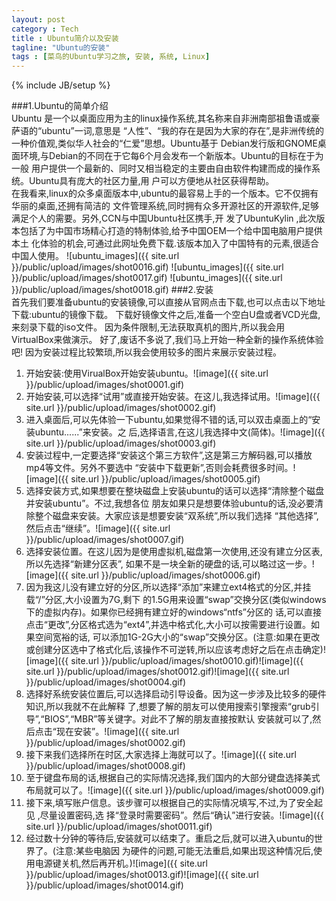```yaml
---
layout: post
category : Tech
title : Ubuntu简介以及安装
tagline: "Ubuntu的安装"
tags : [菜鸟的Ubuntu学习之旅, 安装, 系统, Linux]
---
```

{% include JB/setup %}



###1.Ubuntu的简单介绍   
Ubuntu 是一个以桌面应用为主的linux操作系统,其名称来自非洲南部祖鲁语或豪萨语的“ubuntu”一词,意思是 “人性”、“我的存在是因为大家的存在”,是非洲传统的一种价值观,类似华人社会的“仁爱”思想。Ubuntu基于 Debian发行版和GNOME桌面环境,与Debian的不同在于它每6个月会发布一个新版本。Ubuntu的目标在于为一般 用户提供一个最新的、同时又相当稳定的主要由自由软件构建而成的操作系统。Ubuntu具有庞大的社区力量,用 户可以方便地从社区获得帮助。  
在我看来,linux的众多桌面版本中,ubuntu的最容易上手的一个版本。它不仅拥有华丽的桌面,还拥有简洁的 文件管理系统,同时拥有众多开源社区的开源软件,足够满足个人的需要。另外,CCN与中国Ubuntu社区携手,开 发了UbuntuKylin ,此次版本包括了为中国市场精心打造的特制体验,给予中国OEM一个给中国电脑用户提供本土 化体验的机会,可通过此网址免费下载.该版本加入了中国特有的元素,很适合中国人使用。
![ubuntu_images]({{ site.url }}/public/upload/images/shot0016.gif)
![ubuntu_images]({{ site.url }}/public/upload/images/shot0017.gif)
![ubuntu_images]({{ site.url }}/public/upload/images/shot0018.gif)
###2.安装   
首先我们要准备ubuntu的安装镜像,可以直接从官网点击下载,也可以点击以下地址下载:ubuntu的镜像下载。
下载好镜像文件之后,准备一个空白U盘或者VCD光盘,来刻录下载的iso文件。 因为条件限制,无法获取真机的图片,所以我会用VirtualBox来做演示。 好了,废话不多说了,我们马上开始一种全新的操作系统体验吧! 因为安装过程比较繁琐,所以我会使用较多的图片来展示安装过程。


 1. 开始安装:使用VirualBox开始安装ubuntu。![image]({{ site.url }}/public/upload/images/shot0001.gif)
 2. 开始安装,可以选择“试用”或直接开始安装。在这儿,我选择试用。![image]({{ site.url }}/public/upload/images/shot0002.gif)
 3. 进入桌面后,可以先体验一下ubuntu,如果觉得不错的话,可以双击桌面上的“安装ubuntu......”来安装。之 后,选择语言,在这儿我选择中文(简体)。![image]({{ site.url }}/public/upload/images/shot0003.gif)
 4. 安装过程中,一定要选择“安装这个第三方软件”,这是第三方解码器,可以播放mp4等文件。另外不要选中 “安装中下载更新”,否则会耗费很多时间。![image]({{ site.url }}/public/upload/images/shot0005.gif)
 5. 选择安装方式,如果想要在整块磁盘上安装ubuntu的话可以选择“清除整个磁盘并安装ubuntu”。不过,我想各位 朋友如果只是想要体验ubuntu的话,没必要清除整个磁盘来安装。大家应该是想要安装“双系统”,所以我们选择 “其他选择”,然后点击“继续”。![image]({{ site.url }}/public/upload/images/shot0007.gif)
 6. 选择安装位置。在这儿因为是使用虚拟机,磁盘第一次使用,还没有建立分区表,所以先选择“新建分区表”, 如果不是一块全新的硬盘的话,可以略过这一步。![image]({{ site.url }}/public/upload/images/shot0006.gif)
 7. 因为我这儿没有建立好的分区,所以选择“添加”来建立ext4格式的分区,并挂载“/”分区,大小设置为7G,剩下 的1.5G用来设置“swap”交换分区(类似windows下的虚拟内存)。如果你已经拥有建立好的windows“ntfs”分区的 话,可以直接点击“更改”,分区格式选为“ext4”,并选中格式化,大小可以按需要进行设置。如果空间宽裕的话, 可以添加1G-2G大小的“swap”交换分区。(注意:如果在更改或创建分区选中了格式化后,该操作不可逆转,所以应该考虑好之后在点击确定)![image]({{ site.url }}/public/upload/images/shot0010.gif)![image]({{ site.url }}/public/upload/images/shot0012.gif)![image]({{ site.url }}/public/upload/images/shot0004.gif)
 8. 选择好系统安装位置后,可以选择启动引导设备。因为这一步涉及比较多的硬件知识,所以我就不在此解释 了,想要了解的朋友可以使用搜索引擎搜索“grub引导”,“BIOS”,“MBR”等关键字。对此不了解的朋友直接按默认 安装就可以了,然后点击“现在安装”。![image]({{ site.url }}/public/upload/images/shot0002.gif)
 9. 接下来我们选择所在时区,大家选择上海就可以了。![image]({{ site.url }}/public/upload/images/shot0008.gif)
 10. 至于键盘布局的话,根据自己的实际情况选择,我们国内的大部分键盘选择美式布局就可以了。![image]({{ site.url }}/public/upload/images/shot0009.gif)
 11. 接下来,填写账户信息。该步骤可以根据自己的实际情况填写,不过,为了安全起见 ,尽量设置密码,选 择“登录时需要密码”。然后“确认”进行安装。![image]({{ site.url }}/public/upload/images/shot0011.gif)
 12. 经过数十分钟的等待后,安装就可以结束了。重启之后,就可以进入ubuntu的世界了。(注意:某些电脑因 为硬件的问题,可能无法重启,如果出现这种情况后,使用电源键关机,然后再开机。)![image]({{ site.url }}/public/upload/images/shot0013.gif)![image]({{ site.url }}/public/upload/images/shot0014.gif)